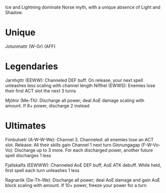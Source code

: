 Ice and Lightning dominate Norse myth, with a unique absence of Light and Shadow.
# Unique
Jotunmattr (W-Gr)
(AFF)

# Legendaries

Jarnhǫttr (EEWW): Channeled DEF buff. On release, your next spell unleashes less scaling with channel length
Niflhel (EWWS): Enemies lose their first ACT slot the next 3 turns

Mjölnir (Me-Th): Discharge all power; deal AoE damage scaling with amount. If 8+ power, discharge 2 instead


# Ultimates
Fimbulvetr (A-W-W-We): Channel 3. Channeled: all enemies lose an ACT slot. Release: All their skills gain Channel 1 next turn
Ginnungagap (F-W-Vo-Vo): Discharge up to 3 more. For each discharged power, another future spell discharges 1 less

Fjallskalfa (EEWWW): Channeled AoE DEF buff, AoE ATK debuff. While held, first spell each turn unleashes 1 less


Ragnarök (De-Th-We): Discharge all power; deal AoE damage and gain AoE block scaling with amount. If 10+ power, freeze your power for a turn